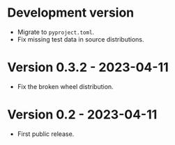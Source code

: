 # Development version

* Migrate to `pyproject.toml`.
* Fix missing test data in source distributions.

# Version 0.3.2 - 2023-04-11

* Fix the broken wheel distribution.

# Version 0.2 - 2023-04-11

* First public release.
